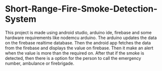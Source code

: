 # Short-Range-Fire-Smoke-Detection-System
This project is made using android studio, arduino ide, firebase and some hardware requirements like nodemcu arduino. The arduino updates the data on the firebase realtime database. Then the android app fetches the data from the firebase and displays the value on firebase. Then it make an alert when the value is more than the required on. After that if the smoke is detected, then there is a option for the person to call the emergency number, ambulance or firebrigade.
